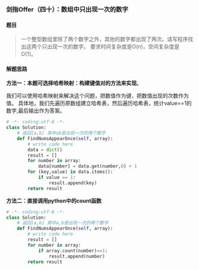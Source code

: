 ### 剑指Offer（四十）：数组中只出现一次的数字
#### 题目
> 一个整型数组里除了两个数字之外，其他的数字都出现了两次。请写程序找出这两个只出现一次的数字。
要求时间复杂度是O(n)，空间复杂度是O(1)。

#### 解题思路
**方法一：本题可选择哈希映射：构建键值对的方法来实现**。

我们可以使用哈希映射来解决这个问题，把数值作为键，把数值出现的次数作为值。
具体地，我们先遍历原数组建立哈希表，然后遍历哈希表，统计value==1的数字,最后输出作为答案。

```python
# -*- coding:utf-8 -*-
class Solution:
    # 返回[a,b] 其中ab是出现一次的两个数字
    def FindNumsAppearOnce(self, array):
        # write code here
        data = dict()
        result = []
        for number in array:
            data[number] = data.get(number,0) + 1
        for (key,value) in data.items():
            if value == 1:
                result.append(key)
        return result
```


**方法二：直接调用python中的count函数**
```python
# -*- coding:utf-8 -*-
class Solution:
    # 返回[a,b] 其中a,b是出现一次的两个数字
    def FindNumsAppearOnce(self, array):
        # write code here
        result = []
        for number in array:
            if array.count(number)==1:
                result.append(number)
        return result
```
